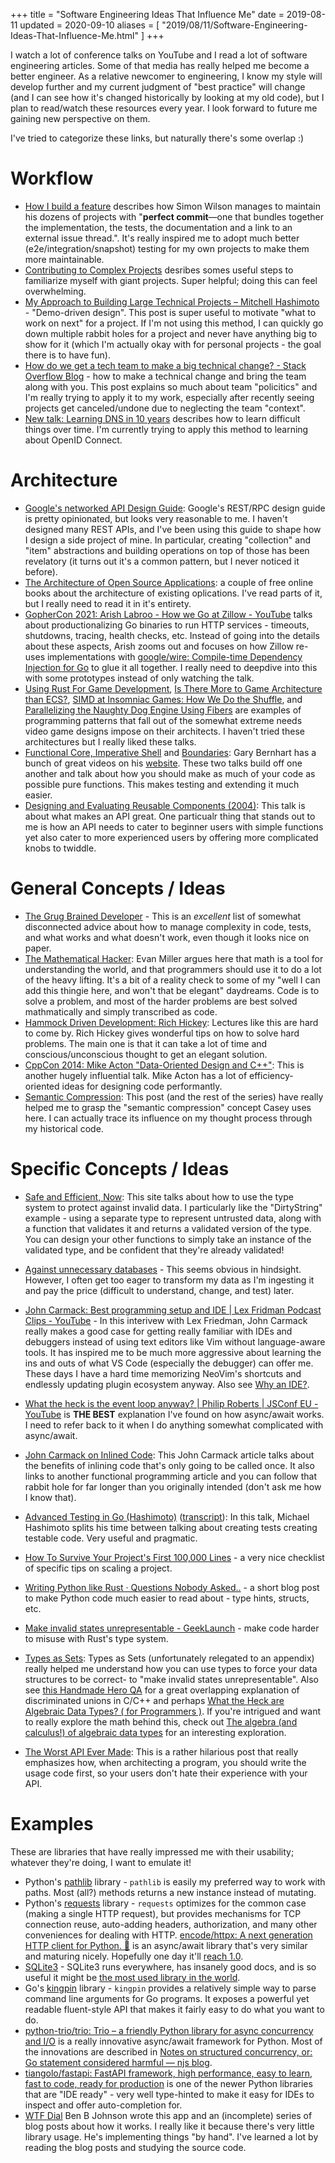 +++
title = "Software Engineering Ideas That Influence Me"
date = 2019-08-11
updated = 2020-09-10
aliases = [ "2019/08/11/Software-Engineering-Ideas-That-Influence-Me.html" ]
+++

I watch a lot of conference talks on YouTube and I read a lot of software
engineering articles. Some of that media has really helped me become a better
engineer. As a relative newcomer to engineering, I know my style will develop further and
my current judgment of "best practice" will change (and I can see how it's
changed historically by looking at my old code), but I plan to read/watch these
resources every year. I look forward to future me gaining new perspective on
them.

I've tried to categorize these links, but naturally there's some overlap :)

# Workflow

- [How I build a feature](https://simonwillison.net/2022/Jan/12/how-i-build-a-feature/) describes how Simon Wilson manages to maintain his dozens of projects with "**perfect commit**—one that bundles together the implementation, the tests, the documentation and a link to an external issue thread.". It's really inspired me to adopt much better (e2e/integration/snapshot) testing for my own projects to make them more maintainable.
- [Contributing to Complex Projects](https://mitchellh.com/writing/contributing-to-complex-projects) desribes somes useful steps to familiarize myself with giant projects. Super helpful; doing this can feel overwhelming.
- [My Approach to Building Large Technical Projects – Mitchell Hashimoto](https://mitchellh.com/writing/building-large-technical-projects) - "Demo-driven design". This post is super useful to motivate "what to work on next" for a project. If I'm not using this method, I can quickly go down multiple rabbit holes for a project and never have anything big to show for it (which I'm actually okay with for personal projects - the goal there is to have fun).
- [How do we get a tech team to make a big technical change? - Stack Overflow Blog](https://stackoverflow.blog/2023/05/10/how-do-we-get-a-tech-team-to-make-a-big-technical-change/) - how to make a technical change and bring the team along with you. This post explains so much about team "policitics" and I'm really trying to apply it to my work, especially after recently seeing projects get canceled/undone due to neglecting the team "context".
- [New talk: Learning DNS in 10 years](https://jvns.ca/blog/2023/05/08/new-talk-learning-dns-in-10-years/) describes how to learn difficult things over time. I'm currently trying to apply this method to learning about OpenID Connect.

# Architecture

- [Google's networked API Design Guide](https://cloud.google.com/apis/design/): Google's REST/RPC design guide is pretty opinionated, but looks very reasonable to me. I haven't designed many REST APIs, and I've been using this guide to shape how I design a side project of mine. In particular, creating "collection" and "item" abstractions and building operations on top of those has been revelatory (it turns out it's a common pattern, but I never noticed it before).
- [The Architecture of Open Source Applications](http://www.aosabook.org/en/index.html): a couple of free online books about the architecture of existing oplications. I've read parts of it, but I really need to read it in it's entirety.
- [GopherCon 2021: Arish Labroo - How we Go at Zillow - YouTube](https://www.youtube.com/watch?v=9Q1RMueVHAg) talks about productionalizing Go binaries to run HTTP services - timeouts, shutdowns, tracing, health checks, etc. Instead of going into the details about these aspects, Arish zooms out and focuses on how Zillow re-uses implementations with [google/wire: Compile-time Dependency Injection for Go](https://github.com/google/wire) to glue it all together. I really need to deepdive into this with some prototypes instead of only watching the talk.
- [Using Rust For Game Development](https://www.youtube.com/watch?v=aKLntZcp27M), [Is There More to Game Architecture than ECS?](https://www.youtube.com/watch?v=aKLntZcp27M), [SIMD at Insomniac Games: How We Do the Shuffle](https://www.gdcvault.com/play/1022248/SIMD-at-Insomniac-Games-How), and  [Parallelizing the Naughty Dog Engine Using Fibers](https://www.gdcvault.com/play/1022186/Parallelizing-the-Naughty-Dog-Engine) are examples of programming patterns that fall out of the somewhat extreme needs video game designs impose on their architects. I haven't tried these architectures but I really liked these talks.
- [Functional Core, Imperative Shell](https://www.destroyallsoftware.com/screencasts/catalog/functional-core-imperative-shell) and [Boundaries](https://www.destroyallsoftware.com/talks/boundaries): Gary Bernhart has a bunch of great videos on his [website](https://www.destroyallsoftware.com/screencasts). These two talks build off one another and talk about how you should make as much of your code as possible pure functions. This makes testing and extending it much easier.
- [Designing and Evaluating Reusable Components (2004)](https://caseymuratori.com/blog_0024): This talk is about what makes an API great. One particualr thing that stands out to me is how an API needs to cater to beginner users with simple functions yet also cater to more experienced users by offering more complicated knobs to twiddle.

# General Concepts / Ideas

- [The Grug Brained Developer](https://grugbrain.dev/) - This is an *excellent* list of somewhat disconnected advice about how to manage complexity in code, tests, and what works and what doesn't work, even though it looks nice on paper.
- [The Mathematical Hacker](https://www.evanmiller.org/mathematical-hacker.html): Evan Miller argues here that math is a tool for understanding the world, and that programmers should use it to do a lot of the heavy lifting. It's a bit of a reality check to some of my "well I can add this thingie here, and won't that be elegant" daydreams. Code is to solve a problem, and most of the harder problems are best solved mathmatically and simply transcribed as code.
- [Hammock Driven Development: Rich Hickey](https://www.youtube.com/watch?v=f84n5oFoZBc): Lectures like this are hard to come by. Rich Hickey gives wonderful tips on how to solve hard problems. The main one is that it can take a lot of time and conscious/unconscious thought to get an elegant solution.
- [CppCon 2014: Mike Acton "Data-Oriented Design and C++"](https://www.youtube.com/watch?v=rX0ItVEVjHc): This is another hugely influential talk. Mike Acton has a lot of efficiency-oriented ideas for designing code performantly.
- [Semantic Compression](https://caseymuratori.com/blog_0015): This post (and the rest of the series) have really helped me to grasp the "semantic compression" concept Casey uses here. I can actually trace its influence on my thought process through my historical code.


# Specific Concepts / Ideas

- [Safe and Efficient, Now](http://okmij.org/ftp/Computation/lightweight-static-guarantees.html): This site talks about how to use the type system to protect against invalid data. I particularly like the "DirtyString" example - using a separate type to represent untrusted data, along with a function that validates it and returns a validated version of the type. You can design your other functions to simply take an instance of the validated type, and be confident that they're already validated!
- [Against unnecessary databases](https://beepb00p.xyz/unnecessary-db.html) - This seems obvious in hindsight. However, I often get too eager to transform my data as I'm ingesting it and pay the price (difficult to understand, change, and test) later.
- [John Carmack: Best programming setup and IDE | Lex Fridman Podcast Clips - YouTube](https://www.youtube.com/watch?app=desktop&v=tzr7hRXcwkw) - In this interivew with Lex Friedman, John Carmack really makes a good case for getting really familiar with IDEs and debuggers instead of using text editors like Vim without language-aware tools. It has inspired me to be much more aggressive about learning the ins and outs of what VS Code (especially the debugger) can offer me. These days I have a hard time memorizing NeoVim's shortcuts and endlessly updating plugin ecosystem anyway. Also see [Why an IDE?](https://matklad.github.io/2020/11/11/yde.html).
- [What the heck is the event loop anyway? | Philip Roberts | JSConf EU - YouTube](https://www.youtube.com/watch?v=8aGhZQkoFbQ) is **THE BEST** explanation I've found on how async/await works. I need to refer back to it when I do anything somewhat complicated with async/await.
- [John Carmack on Inlined Code](http://number-none.com/blow/john_carmack_on_inlined_code.html): This John Carmack article talks about the benefits of inlining code that's only going to be called once. It also links to another functional programming article and you can follow that rabbit hole for far longer than you originally intended (don't ask me how I know that).
- [Advanced Testing in Go (Hashimoto)](https://www.youtube.com/watch?v=8hQG7QlcLBk) ([transcript](https://about.sourcegraph.com/go/advanced-testing-in-go)): In this talk, Michael Hashimoto splits his time between talking about creating tests creating testable code. Very useful and pragmatic.
- [How To Survive Your Project's First 100,000 Lines](https://verdagon.dev/blog/first-100k-lines) - a very nice checklist of specific tips on scaling a project.
- [Writing Python like Rust · Questions Nobody Asked..](https://oatzy.github.io/2020/05/10/writing-python-like-rust.html) - a short blog post to make Python code much easier to read about - type hints, structs, etc.
- [Make invalid states unrepresentable - GeekLaunch](https://geeklaunch.io/blog/make-invalid-states-unrepresentable/) - make code harder to misuse with Rust's type system.

- [Types as Sets](https://guide.elm-lang.org/appendix/types_as_sets.html): Types as Sets (unfortunately relegated to an appendix) really helped me understand how you can use types to force your data structures to be correct- to "make invalid states unrepresentable". Also see [this Handmade Hero QA](https://guide.handmadehero.org/code/day376/#8204) for a great overlapping explanation of discriminated unions in C/C++ and perhaps [What the Heck are Algebraic Data Types? ( for Programmers )](http://merrigrove.blogspot.com/2011/12/another-introduction-to-algebraic-data.html). If you're intrigued and want to really explore the math behind this, check out [The algebra (and calculus!) of algebraic data types](https://codewords.recurse.com/issues/three/algebra-and-calculus-of-algebraic-data-types) for an interesting exploration.
- [The Worst API Ever Made](https://caseymuratori.com/blog_0025): This is a rather hilarious post that really emphasizes how, when architecting a program, you should write the usage code first, so your users don't hate their experience with your API.


# Examples

These are libraries that have really impressed me with their usability;
whatever they're doing, I want to emulate it!

- Python's [pathlib](https://docs.python.org/3/library/pathlib.html) library - `pathlib` is easily my preferred way to work with paths. Most (all?) methods returns a new instance instead of mutating.
- Python's [requests](https://3.python-requests.org/) library - `requests` optimizes for the common case (making a single HTTP request), but provides mechanisms for TCP connection reuse, auto-adding headers, authorization, and many other conveniences for dealing with HTTP. [encode/httpx: A next generation HTTP client for Python. 🦋](https://github.com/encode/httpx/) is an async/await library that's very similar and maturing nicely. Hopefully one day it'll [reach 1.0](https://github.com/encode/httpx/issues/947).
- [SQLite3](https://www.sqlite.org/index.html) - SQLite3 runs everywhere, has insanely good docs, and is so useful it might be [the most used library in the world](https://www.sqlite.org/mostdeployed.html).
- Go's [kingpin](https://github.com/alecthomas/kingpin) library - `kingpin` provides a relatively simple way to parse command line arguments for Go programs. It exposes a powerful yet readable fluent-style API that makes it fairly easy to do what you want to do.
- [python-trio/trio: Trio – a friendly Python library for async concurrency and I/O](https://github.com/python-trio/trio) is a really innovative async/await framework for Python. Most of the innovations are described in [Notes on structured concurrency, or: Go statement considered harmful — njs blog](https://vorpus.org/blog/notes-on-structured-concurrency-or-go-statement-considered-harmful/).
- [tiangolo/fastapi: FastAPI framework, high performance, easy to learn, fast to code, ready for production](https://github.com/tiangolo/fastapi) is one of the newer Python libraries that are "IDE ready" - very well type-hinted to make it easy for IDEs to inspect and offer auto-completion for.
- [WTF Dial](https://wtfdial.com/) Ben B Johnson wrote this app and an (incomplete) series of blog posts about how it works. I really like it because there's very little library usage. He's implementing things "by hand". I've learned a lot by reading the blog posts and studying the source code.
